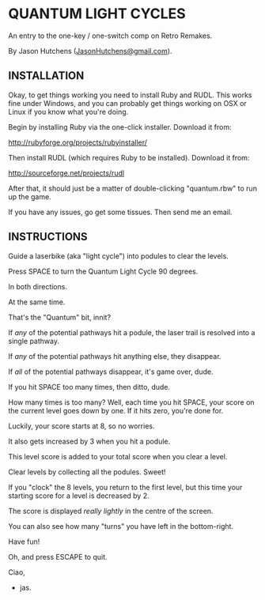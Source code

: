QUANTUM LIGHT CYCLES
====================

An entry to the one-key / one-switch comp on Retro Remakes.

By Jason Hutchens (JasonHutchens@gmail.com).

INSTALLATION
------------

Okay, to get things working you need to install Ruby and RUDL. This works fine
under Windows, and you can probably get things working on OSX or Linux if you
know what you're doing.

Begin by installing Ruby via the one-click installer. Download it from:

http://rubyforge.org/projects/rubyinstaller/

Then install RUDL (which requires Ruby to be installed). Download it from:

http://sourceforge.net/projects/rudl

After that, it should just be a matter of double-clicking "quantum.rbw" to run
up the game.

If you have any issues, go get some tissues. Then send me an email.

INSTRUCTIONS
------------

Guide a laserbike (aka "light cycle") into podules to clear the levels.

Press SPACE to turn the Quantum Light Cycle 90 degrees.

In both directions.

At the same time.

That's the "Quantum" bit, innit?

If *any* of the potential pathways hit a podule, the laser trail is resolved
into a single pathway.

If *any* of the potential pathways hit anything else, they disappear.

If *all* of the potential pathways disappear, it's game over, dude.

If you hit SPACE too many times, then ditto, dude.

How many times is too many? Well, each time you hit SPACE, your score on the
current level goes down by one. If it hits zero, you're done for.

Luckily, your score starts at 8, so no worries.

It also gets increased by 3 when you hit a podule.

This level score is added to your total score when you clear a level.

Clear levels by collecting all the podules. Sweet!

If you "clock" the 8 levels, you return to the first level, but this time your
starting score for a level is decreased by 2.

The score is displayed *really* *lightly* in the centre of the screen.

You can also see how many "turns" you have left in the bottom-right.

Have fun!

Oh, and press ESCAPE to quit.

Ciao,

- jas.
